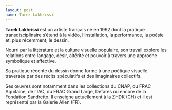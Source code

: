 ```yaml
---
layout: post
name: Tarek Lakhrissi
---
```

**Tarek Lakhrissi** est un artiste français né en 1992 dont la pratique transdisciplinaire s’étend à la vidéo, l’installation, la performance, la poésie et, plus récemment, le dessin. 

Nourri par la littérature et la culture visuelle populaire, son travail explore les relations entre langage, désir, altérité et pouvoir à travers une approche symbolique et affective. 

Sa pratique récente du dessin donne forme à une poétique visuelle traversée par des récits spéculatifs et des imaginaires collectifs.

Ses œuvres sont notamment dans les collections du CNAP, du FRAC Aquitaine, de l’IAC, du FRAC Grand Large, Defares ou encore de la Fondation Sandretto. Il enseigne actuellement à la ZHDK (CH) et il est représenté par la Galerie Allen (FR).